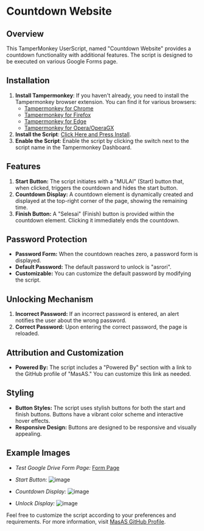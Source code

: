 # Countdown Website

## Overview
This TamperMonkey UserScript, named "Countdown Website" provides a countdown functionality with additional features. The script is designed to be executed on various Google Forms page.

## Installation

1. **Install Tampermonkey**:
   If you haven't already, you need to install the Tampermonkey browser extension. You can find it for various browsers:
   - [Tampermonkey for Chrome](https://chrome.google.com/webstore/detail/tampermonkey/dhdgffkkebhmkfjojejmpbldmpobfkfo)
   - [Tampermonkey for Firefox](https://addons.mozilla.org/en-US/firefox/addon/tampermonkey/)
   - [Tampermonkey for Edge](https://microsoftedge.microsoft.com/addons/detail/tampermonkey/iikmkjmpaadaobahmlepeloendndfphd)
   - [Tampermonkey for Opera/OperaGX](https://addons.opera.com/en-gb/extensions/details/tampermonkey-beta/)
2. **Install the Script**:
   [Click Here and Press Install](Countdown_Website.js?raw=True).
3. **Enable the Script**:
   Enable the script by clicking the switch next to the script name in the Tampermonkey Dashboard.

## Features
1. **Start Button:** The script initiates with a "MULAI" (Start) button that, when clicked, triggers the countdown and hides the start button.
2. **Countdown Display:** A countdown element is dynamically created and displayed at the top-right corner of the page, showing the remaining time.
3. **Finish Button:** A "Selesai" (Finish) button is provided within the countdown element. Clicking it immediately ends the countdown.

## Password Protection
- **Password Form:** When the countdown reaches zero, a password form is displayed.
- **Default Password:** The default password to unlock is "asrori".
- **Customizable:** You can customize the default password by modifying the script.

## Unlocking Mechanism
1. **Incorrect Password:** If an incorrect password is entered, an alert notifies the user about the wrong password.
2. **Correct Password:** Upon entering the correct password, the page is reloaded.

## Attribution and Customization
- **Powered By:** The script includes a "Powered By" section with a link to the GitHub profile of "MasAS." You can customize this link as needed.

## Styling
- **Button Styles:** The script uses stylish buttons for both the start and finish buttons. Buttons have a vibrant color scheme and interactive hover effects.
- **Responsive Design:** Buttons are designed to be responsive and visually appealing.

## Example Images
- *Test Google Drive Form Page:* [Form Page](https://docs.google.com/forms/d/e/1FAIpQLSeWZ_cCuAoTlAsvKFgB_fEyKD0SfMUOxCQt5oY7uZRf7_6V0g/viewform)

- *Start Button:* ![image](https://github.com/masas112/Countdown_Website/assets/42193210/a80ab736-4300-459d-ad89-9297a415cb9c)

- *Countdown Display:* ![image](https://github.com/masas112/Countdown_Website/assets/42193210/151b2fb6-9483-4e3e-8c6a-94e0547a6888)

- *Unlock Display:* ![image](https://github.com/masas112/Countdown_Website/assets/42193210/4455a9dc-fa5b-4674-9e8f-5fb7aca9f5ea)


Feel free to customize the script according to your preferences and requirements. For more information, visit [MasAS GitHub Profile](https://github.com/masas112).
